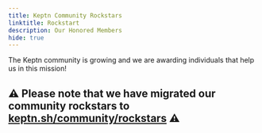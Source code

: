 ```yaml
---
title: Keptn Community Rockstars
linktitle: Rockstart
description: Our Honored Members
hide: true
---
```


The Keptn community is growing and we are awarding individuals that help us in this mission!

## :warning: Please note that we have migrated our community rockstars to [keptn.sh/community/rockstars](https://keptn.sh/community/rockstars) :warning: 
